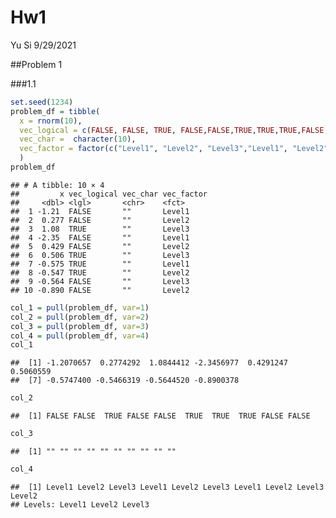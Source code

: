Hw1
================
Yu Si
9/29/2021

\#\#Problem 1

\#\#\#1.1

``` r
set.seed(1234)
problem_df = tibble(
  x = rnorm(10),
  vec_logical = c(FALSE, FALSE, TRUE, FALSE,FALSE,TRUE,TRUE,TRUE,FALSE,FALSE),
  vec_char =  character(10),
  vec_factor = factor(c("Level1", "Level2", "Level3","Level1", "Level2", "Level3","Level1", "Level2", "Level3","Level2"))
  )
problem_df
```

    ## # A tibble: 10 × 4
    ##         x vec_logical vec_char vec_factor
    ##     <dbl> <lgl>       <chr>    <fct>     
    ##  1 -1.21  FALSE       ""       Level1    
    ##  2  0.277 FALSE       ""       Level2    
    ##  3  1.08  TRUE        ""       Level3    
    ##  4 -2.35  FALSE       ""       Level1    
    ##  5  0.429 FALSE       ""       Level2    
    ##  6  0.506 TRUE        ""       Level3    
    ##  7 -0.575 TRUE        ""       Level1    
    ##  8 -0.547 TRUE        ""       Level2    
    ##  9 -0.564 FALSE       ""       Level3    
    ## 10 -0.890 FALSE       ""       Level2

``` r
col_1 = pull(problem_df, var=1)
col_2 = pull(problem_df, var=2)
col_3 = pull(problem_df, var=3)
col_4 = pull(problem_df, var=4)
col_1
```

    ##  [1] -1.2070657  0.2774292  1.0844412 -2.3456977  0.4291247  0.5060559
    ##  [7] -0.5747400 -0.5466319 -0.5644520 -0.8900378

``` r
col_2
```

    ##  [1] FALSE FALSE  TRUE FALSE FALSE  TRUE  TRUE  TRUE FALSE FALSE

``` r
col_3
```

    ##  [1] "" "" "" "" "" "" "" "" "" ""

``` r
col_4
```

    ##  [1] Level1 Level2 Level3 Level1 Level2 Level3 Level1 Level2 Level3 Level2
    ## Levels: Level1 Level2 Level3
